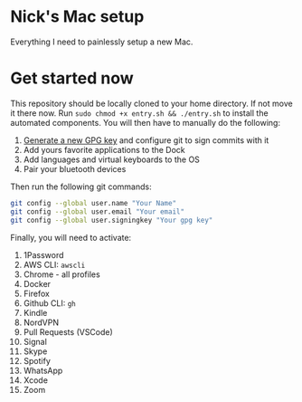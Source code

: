 # Nick's Mac setup

Everything I need to painlessly setup a new Mac.

# Get started now

This repository should be locally cloned to your home directory. If not move it there
now. Run `sudo chmod +x entry.sh && ./entry.sh` to install the automated components. You
will then have to manually do the following:

1. [Generate a new GPG key](https://docs.github.com/en/authentication/managing-commit-signature-verification/generating-a-new-gpg-key)
   and configure git to sign commits with it
1. Add yours favorite applications to the Dock
1. Add languages and virtual keyboards to the OS
1. Pair your bluetooth devices

Then run the following git commands:

```bash
git config --global user.name "Your Name"
git config --global user.email "Your email"
git config --global user.signingkey "Your gpg key"
```

Finally, you will need to activate:

1. 1Password
1. AWS CLI: `awscli`
1. Chrome - all profiles
1. Docker
1. Firefox
1. Github CLI: `gh`
1. Kindle
1. NordVPN
1. Pull Requests (VSCode)
1. Signal
1. Skype
1. Spotify
1. WhatsApp
1. Xcode
1. Zoom

